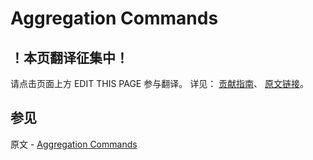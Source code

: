 # Aggregation Commands

## ！本页翻译征集中！

请点击页面上方 EDIT THIS PAGE 参与翻译。
详见：
[贡献指南]( https://github.com/JinMuInfo/MongoDB-Manual-zh/blob/master/CONTRIBUTING.md )、
[原文链接](  https://docs.mongodb.com/manual/reference/command/nav-aggregation/  )。

## 参见

原文 - [Aggregation Commands]( https://docs.mongodb.com/manual/reference/command/nav-aggregation/ )

